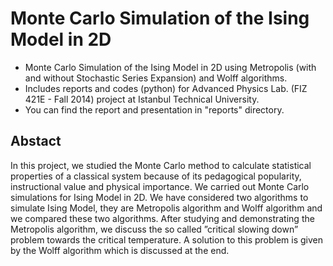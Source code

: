 # Monte Carlo Simulation of the Ising Model in 2D 

* Monte Carlo Simulation of the Ising Model in 2D using Metropolis (with and without Stochastic Series Expansion) and Wolff algorithms.
* Includes reports and codes (python) for Advanced Physics Lab. (FIZ 421E - Fall 2014) project at Istanbul Technical University.
* You can find the report and presentation in "reports" directory.

## Abstact

In this project, we studied the Monte Carlo method to calculate statistical properties of a classical system because of its pedagogical popularity, instructional value and physical importance. We carried out Monte Carlo simulations for Ising Model in 2D. We have considered two algorithms to simulate Ising Model, they are Metropolis algorithm and Wolff algorithm and we compared these two algorithms. After studying and demonstrating the Metropolis algorithm, we discuss the so called ”critical slowing down” problem towards the critical temperature. A solution to this problem is given by the Wolff algorithm which is discussed at the end.
